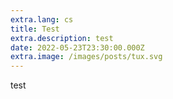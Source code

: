 ```yaml
---
extra.lang: cs
title: Test
extra.description: test
date: 2022-05-23T23:30:00.000Z
extra.image: /images/posts/tux.svg
---
```

test